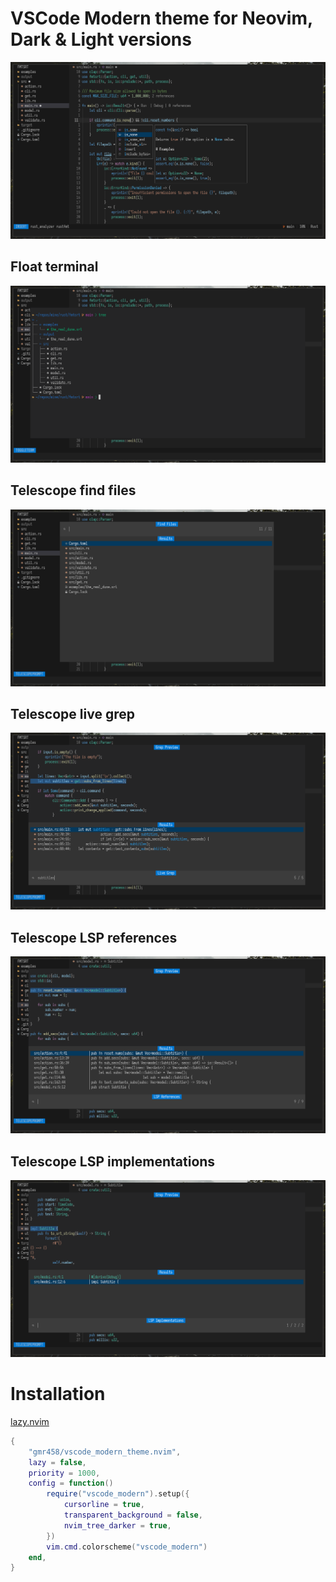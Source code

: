 # VSCode Modern theme for Neovim, Dark & Light versions

![screenshot-01](./screenshots/01.png)

## Float terminal
![screenshot-02](./screenshots/02.png)

## Telescope find files
![screenshot-03](./screenshots/03.png)

## Telescope live grep
![screenshot-04](./screenshots/04.png)

## Telescope LSP references
![screenshot-05](./screenshots/05.png)

## Telescope LSP implementations
![screenshot-06](./screenshots/06.png)

# Installation

[lazy.nvim](https://github.com/folke/lazy.nvim)
```lua
{
    "gmr458/vscode_modern_theme.nvim",
    lazy = false,
    priority = 1000,
    config = function()
        require("vscode_modern").setup({
            cursorline = true,
            transparent_background = false,
            nvim_tree_darker = true,
        })
        vim.cmd.colorscheme("vscode_modern")
    end,
}
```
